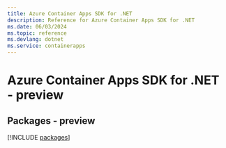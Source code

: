 ```yaml
---
title: Azure Container Apps SDK for .NET
description: Reference for Azure Container Apps SDK for .NET
ms.date: 06/03/2024
ms.topic: reference
ms.devlang: dotnet
ms.service: containerapps
---
```

# Azure Container Apps SDK for .NET - preview
## Packages - preview
[!INCLUDE [packages](container-apps-index.md)]